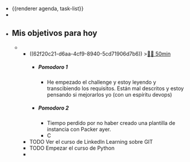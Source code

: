 - {{renderer agenda, task-list}}
-
- ## Mis objetivos para hoy
	-
		- ((62f20c21-d6aa-4cf9-8940-5cd71906d7b6)) >[🍅🍅 50min](#agenda-pomo://?t=f-1660030401043-1500%2Cf-1660032504007-1500)
			- ##### Pomodoro 1
				- He empezado el challenge y estoy leyendo y transcibiendo los requisitos. Están mal descritos y estoy pensando si mejorarlos yo (con un espíritu devops)
			- ##### Pomodoro 2
				- Tiempo perdido por no haber creado una plantilla de instancia con Packer ayer.
				- C
		- TODO Ver el curso de LinkedIn Learning sobre GIT
		- TODO Empezar el curso de Python
		-